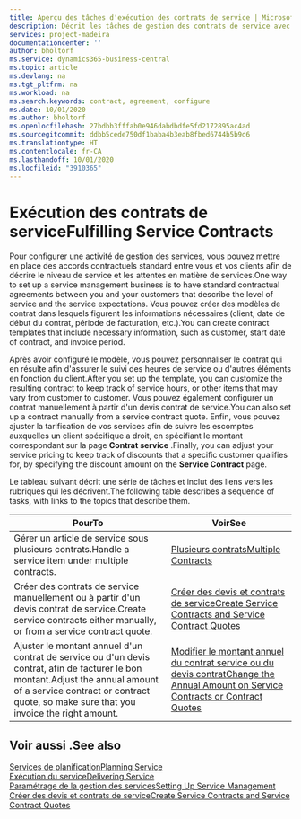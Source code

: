 ```yaml
---
title: Aperçu des tâches d'exécution des contrats de service | Microsoft Docs
description: Décrit les tâches de gestion des contrats de service avec les clients.
services: project-madeira
documentationcenter: ''
author: bholtorf
ms.service: dynamics365-business-central
ms.topic: article
ms.devlang: na
ms.tgt_pltfrm: na
ms.workload: na
ms.search.keywords: contract, agreement, configure
ms.date: 10/01/2020
ms.author: bholtorf
ms.openlocfilehash: 27bdbb3fffab0e946dabdbdfe5fd2172895ac4ad
ms.sourcegitcommit: ddbb5cede750df1baba4b3eab8fbed6744b5b9d6
ms.translationtype: HT
ms.contentlocale: fr-CA
ms.lasthandoff: 10/01/2020
ms.locfileid: "3910365"
---
```

# <a name="fulfilling-service-contracts"></a><span data-ttu-id="cc404-103">Exécution des contrats de service</span><span class="sxs-lookup"><span data-stu-id="cc404-103">Fulfilling Service Contracts</span></span> 
<span data-ttu-id="cc404-104">Pour configurer une activité de gestion des services, vous pouvez mettre en place des accords contractuels standard entre vous et vos clients afin de décrire le niveau de service et les attentes en matière de services.</span><span class="sxs-lookup"><span data-stu-id="cc404-104">One way to set up a service management business is to have standard contractual agreements between you and your customers that describe the level of service and the service expectations.</span></span> <span data-ttu-id="cc404-105">Vous pouvez créer des modèles de contrat dans lesquels figurent les informations nécessaires (client, date de début du contrat, période de facturation, etc.).</span><span class="sxs-lookup"><span data-stu-id="cc404-105">You can create contract templates that include necessary information, such as customer, start date of contract, and invoice period.</span></span>  
  
<span data-ttu-id="cc404-106">Après avoir configuré le modèle, vous pouvez personnaliser le contrat qui en résulte afin d'assurer le suivi des heures de service ou d'autres éléments en fonction du client.</span><span class="sxs-lookup"><span data-stu-id="cc404-106">After you set up the template, you can customize the resulting contract to keep track of service hours, or other items that may vary from customer to customer.</span></span> <span data-ttu-id="cc404-107">Vous pouvez également configurer un contrat manuellement à partir d'un devis contrat de service.</span><span class="sxs-lookup"><span data-stu-id="cc404-107">You can also set up a contract manually from a service contract quote.</span></span> <span data-ttu-id="cc404-108">Enfin, vous pouvez ajuster la tarification de vos services afin de suivre les escomptes auxquelles un client spécifique a droit, en spécifiant le montant correspondant sur la page **Contrat service** .</span><span class="sxs-lookup"><span data-stu-id="cc404-108">Finally, you can adjust your service pricing to keep track of discounts that a specific customer qualifies for, by specifying the discount amount on the **Service Contract** page.</span></span>  

<span data-ttu-id="cc404-109">Le tableau suivant décrit une série de tâches et inclut des liens vers les rubriques qui les décrivent.</span><span class="sxs-lookup"><span data-stu-id="cc404-109">The following table describes a sequence of tasks, with links to the topics that describe them.</span></span>   
  
|<span data-ttu-id="cc404-110">**Pour**</span><span class="sxs-lookup"><span data-stu-id="cc404-110">**To**</span></span>|<span data-ttu-id="cc404-111">**Voir**</span><span class="sxs-lookup"><span data-stu-id="cc404-111">**See**</span></span>|  
|------------|-------------|  
|<span data-ttu-id="cc404-112">Gérer un article de service sous plusieurs contrats.</span><span class="sxs-lookup"><span data-stu-id="cc404-112">Handle a service item under multiple contracts.</span></span> | [<span data-ttu-id="cc404-113">Plusieurs contrats</span><span class="sxs-lookup"><span data-stu-id="cc404-113">Multiple Contracts</span></span>](service-multiple-contracts.md)|  
|<span data-ttu-id="cc404-114">Créer des contrats de service manuellement ou à partir d'un devis contrat de service.</span><span class="sxs-lookup"><span data-stu-id="cc404-114">Create service contracts either manually, or from a service contract quote.</span></span>| [<span data-ttu-id="cc404-115">Créer des devis et contrats de service</span><span class="sxs-lookup"><span data-stu-id="cc404-115">Create Service Contracts and Service Contract Quotes</span></span>](service-how-to-create-service-contracts-and-service-contract-quotes.md)|
|<span data-ttu-id="cc404-116">Ajuster le montant annuel d'un contrat de service ou d'un devis contrat, afin de facturer le bon montant.</span><span class="sxs-lookup"><span data-stu-id="cc404-116">Adjust the annual amount of a service contract or contract quote, so make sure that you invoice the right amount.</span></span>|[<span data-ttu-id="cc404-117">Modifier le montant annuel du contrat service ou du devis contrat</span><span class="sxs-lookup"><span data-stu-id="cc404-117">Change the Annual Amount on Service Contracts or Contract Quotes</span></span>](service-how-to-change-the-annual-amount-on-service-contracts-or-contract-quotes.md)|

## <a name="see-also"></a><span data-ttu-id="cc404-118">Voir aussi .</span><span class="sxs-lookup"><span data-stu-id="cc404-118">See also</span></span>
[<span data-ttu-id="cc404-119">Services de planification</span><span class="sxs-lookup"><span data-stu-id="cc404-119">Planning Service</span></span>](service-plan-service.md)  
[<span data-ttu-id="cc404-120">Exécution du service</span><span class="sxs-lookup"><span data-stu-id="cc404-120">Delivering Service</span></span>](service-deliver-service.md)  
[<span data-ttu-id="cc404-121">Paramétrage de la gestion des services</span><span class="sxs-lookup"><span data-stu-id="cc404-121">Setting Up Service Management</span></span>](service-setup-service.md)  
[<span data-ttu-id="cc404-122">Créer des devis et contrats de service</span><span class="sxs-lookup"><span data-stu-id="cc404-122">Create Service Contracts and Service Contract Quotes</span></span>](service-how-to-create-service-contracts-and-service-contract-quotes.md)  
